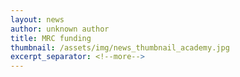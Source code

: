 ```yaml
---
layout: news
author: unknown author
title: MRC funding
thumbnail: /assets/img/news_thumbnail_academy.jpg
excerpt_separator: <!--more-->
---
```



